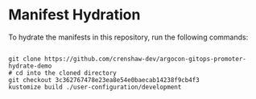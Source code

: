
# Manifest Hydration

To hydrate the manifests in this repository, run the following commands:

```shell

git clone https://github.com/crenshaw-dev/argocon-gitops-promoter-hydrate-demo
# cd into the cloned directory
git checkout 3c362767478e23ea8e54e0baecab14238f9cb4f3
kustomize build ./user-configuration/development
```